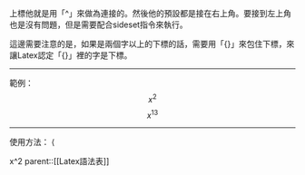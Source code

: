 上標他就是用「^」來做為連接的。然後他的預設都是接在右上角。要接到左上角也是沒有問題，但是需要配合sideset指令來執行。

這邊需要注意的是，如果是兩個字以上的下標的話，需要用「\{\}」來包住下標，來讓Latex認定「\{\}」裡的字是下標。
- - - 
範例：
$$
x^2
$$
$$
x^{13}
$$
- - -
使用方法：
$\langle$

x^2
parent::[[Latex語法表]]
